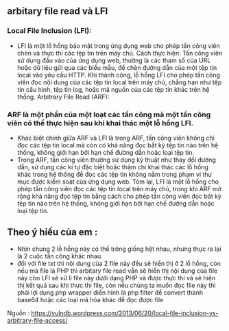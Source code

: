 ## arbitary file read và LFI

### Local File Inclusion (LFI):

- LFI là một lỗ hổng bảo mật trong ứng dụng web cho phép tấn công viên chèn và thực thi các tệp tin trên máy chủ.
Cách thực hiện: Tấn công viên sử dụng đầu vào của ứng dụng web, thường là các tham số của URL hoặc dữ liệu gửi qua các biểu mẫu, để chèn đường dẫn của một tệp tin local vào yêu cầu HTTP.
Khi thành công, lỗ hổng LFI cho phép tấn công viên đọc nội dung của các tệp tin local trên máy chủ, chẳng hạn như tệp tin cấu hình, tệp tin log, hoặc mã nguồn của các tệp tin khác trên hệ thống.
Arbitrary File Read (ARF):

### ARF là một phần của một loạt các tấn công mà một tấn công viên có thể thực hiện sau khi khai thác một lỗ hổng LFI.
- Khác biệt chính giữa ARF và LFI là trong ARF, tấn công viên không chỉ đọc các tệp tin local mà còn có khả năng đọc bất kỳ tệp tin nào trên hệ thống, không giới hạn bởi hạn chế đường dẫn hoặc loại tệp tin.
- Trong ARF, tấn công viên thường sử dụng kỹ thuật như thay đổi đường dẫn, sử dụng các kí tự đặc biệt hoặc thậm chí khai thác các lỗ hổng khác trong hệ thống để đọc các tệp tin không nằm trong phạm vi thư mục được kiểm soát của ứng dụng web.
Tóm lại, LFI là một lỗ hổng cho phép tấn công viên đọc các tệp tin local trên máy chủ, trong khi ARF mở rộng khả năng đọc tệp tin bằng cách cho phép tấn công viên đọc bất kỳ tệp tin nào trên hệ thống, không giới hạn bởi hạn chế đường dẫn hoặc loại tệp tin.


## Theo ý hiểu của em :
+ Nhìn chung 2 lỗ hổng này có thể trông giống hệt nhau, nhưng thực ra lại là 2 cuộc tấn công khác nhau.
+ đối với file txt thì nội dung của 2 file này đều sẽ hiển thị ở 2 lỗ hổng, còn nếu mà file là PHP thì arbitary file read vẫn sẽ hiển thị nội dung của file này còn LFI sẽ xử lí file này dưới dạng PHP và được thực thi và sẽ hiện thị kết quả sau khi thực thi file, còn nếu chúng ta muốn đọc file này thì phải lợi dụng php wrapper điển hình là php filter để convert thành base64 hoặc các loại mã hóa khác để đọc được file


Nguồn : https://vulndb.wordpress.com/2013/06/20/local-file-inclusion-vs-arbitrary-file-access/